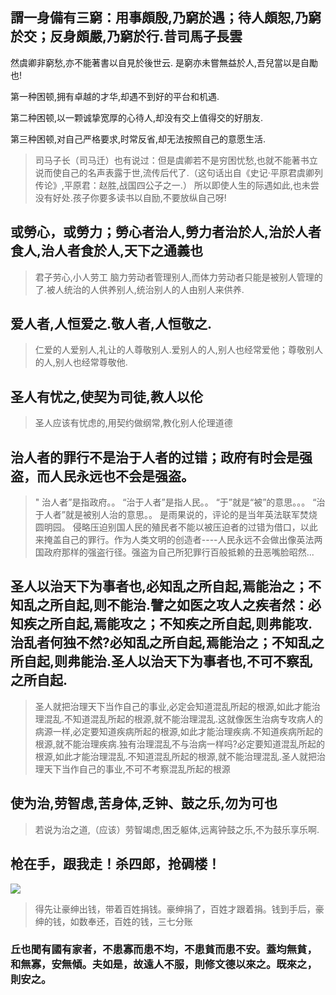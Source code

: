 ##  謂一身備有三窮：用事頗殷,乃窮於遇；待人頗恕,乃窮於交；反身頗嚴,乃窮於行.昔司馬子長雲
 
然虞卿非窮愁,亦不能著書以自見於後世云. 是窮亦未嘗無益於人,吾兒當以是自勵也!

第一种困顿,拥有卓越的才华,却遇不到好的平台和机遇.

第二种困顿,以一颗诚挚宽厚的心待人,却没有交上值得交的好朋友.

第三种困顿,对自己严格要求,时常反省,却无法按照自己的意愿生活.


> 司马子长（司马迁）也有说过：但是虞卿若不是穷困忧愁,也就不能著书立说而使自己的名声表露于世,流传后代了.（这句话出自《史记·平原君虞卿列传论》,平原君：赵胜,战国四公子之一.）
所以即使人生的际遇如此,也未尝没有好处.孩子你要多读书以自励,不要放纵自己呀!

## 或勞心，或勞力；勞心者治人,勞力者治於人,治於人者食人,治人者食於人,天下之通義也

> 君子劳心,小人劳工    脑力劳动者管理别人,而体力劳动者只能是被别人管理的了.被人统治的人供养别人,统治别人的人由别人来供养.

## 爱人者,人恒爱之.敬人者,人恒敬之.

> 仁爱的人爱别人,礼让的人尊敬别人.爱别人的人,别人也经常爱他；尊敬别人的人,别人也经常尊敬他.

## 圣人有忧之,使契为司徒,教人以伦

> 圣人应该有忧虑的,用契约做纲常,教化别人伦理道德

## 治人者的罪行不是治于人者的过错；政府有时会是强盗，而人民永远也不会是强盗。

> " 治人者”是指政府。。
“治于人者”是指人民。。
“于”就是“被”的意思。。。
“治于人者”就是被别人治的意思。。
是雨果说的，评论的是当年英法联军焚烧圆明园。
侵略压迫别国人民的殖民者不能以被压迫者的过错为借口，以此来掩盖自己的罪行。作为人类文明的创造者----人民永远不会做出像英法两国政府那样的强盗行径。强盗为自己所犯罪行百般抵赖的丑恶嘴脸昭然...

## 圣人以治天下为事者也,必知乱之所自起,焉能治之；不知乱之所自起,则不能治.譬之如医之攻人之疾者然：必知疾之所自起,焉能攻之；不知疾之所自起,则弗能攻.治乱者何独不然?必知乱之所自起,焉能治之；不知乱之所自起,则弗能治.圣人以治天下为事者也,不可不察乱之所自起.

> 圣人就把治理天下当作自己的事业,必定会知道混乱所起的根源,如此才能治理混乱.不知道混乱所起的根源,就不能治理混乱.这就像医生治病专攻病人的病源一样,必定要知道疾病所起的根源,如此才能治理疾病.不知道疾病所起的根源,就不能治理疾病.独有治理混乱不与治病一样吗?必定要知道混乱所起的根源,如此才能治理混乱.不知道混乱所起的根源,就不能治理混乱.圣人就把治理天下当作自己的事业,不可不考察混乱所起的根源

## 使为治,劳智虑,苦身体,乏钟、鼓之乐,勿为可也

> 若说为治之道,（应该）劳智竭虑,困乏躯体,远离钟鼓之乐,不为鼓乐享乐啊.


## 枪在手，跟我走！杀四郎，抢碉楼！

![](https://pic2.zhimg.com/v2-28ace80fd7ceea23976e421dab995573_r.jpg?source=172ae18b)

> 得先让豪绅出钱，带着百姓捐钱。豪绅捐了，百姓才跟着捐。钱到手后，豪绅的钱，如数奉还，百姓的钱，三七分账


### 丘也聞有國有家者，不患寡而患不均，不患貧而患不安。蓋均無貧，和無寡，安無傾。夫如是，故遠人不服，則修文德以來之。既來之，則安之。
